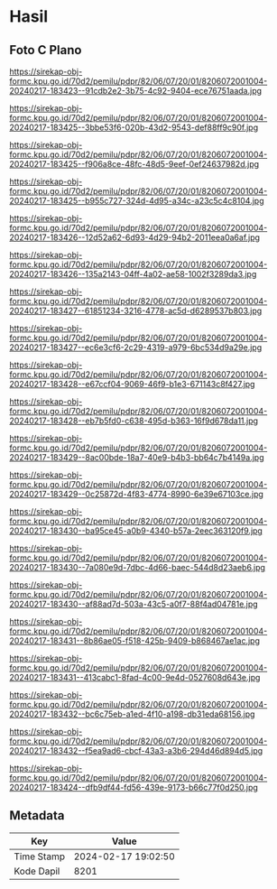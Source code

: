 # Hasil

## Foto C Plano

https://sirekap-obj-formc.kpu.go.id/70d2/pemilu/pdpr/82/06/07/20/01/8206072001004-20240217-183423--91cdb2e2-3b75-4c92-9404-ece76751aada.jpg

https://sirekap-obj-formc.kpu.go.id/70d2/pemilu/pdpr/82/06/07/20/01/8206072001004-20240217-183425--3bbe53f6-020b-43d2-9543-def88ff9c90f.jpg

https://sirekap-obj-formc.kpu.go.id/70d2/pemilu/pdpr/82/06/07/20/01/8206072001004-20240217-183425--f906a8ce-48fc-48d5-9eef-0ef24637982d.jpg

https://sirekap-obj-formc.kpu.go.id/70d2/pemilu/pdpr/82/06/07/20/01/8206072001004-20240217-183425--b955c727-324d-4d95-a34c-a23c5c4c8104.jpg

https://sirekap-obj-formc.kpu.go.id/70d2/pemilu/pdpr/82/06/07/20/01/8206072001004-20240217-183426--12d52a62-6d93-4d29-94b2-2011eea0a6af.jpg

https://sirekap-obj-formc.kpu.go.id/70d2/pemilu/pdpr/82/06/07/20/01/8206072001004-20240217-183426--135a2143-04ff-4a02-ae58-1002f3289da3.jpg

https://sirekap-obj-formc.kpu.go.id/70d2/pemilu/pdpr/82/06/07/20/01/8206072001004-20240217-183427--61851234-3216-4778-ac5d-d6289537b803.jpg

https://sirekap-obj-formc.kpu.go.id/70d2/pemilu/pdpr/82/06/07/20/01/8206072001004-20240217-183427--ec6e3cf6-2c29-4319-a979-6bc534d9a29e.jpg

https://sirekap-obj-formc.kpu.go.id/70d2/pemilu/pdpr/82/06/07/20/01/8206072001004-20240217-183428--e67ccf04-9069-46f9-b1e3-671143c8f427.jpg

https://sirekap-obj-formc.kpu.go.id/70d2/pemilu/pdpr/82/06/07/20/01/8206072001004-20240217-183428--eb7b5fd0-c638-495d-b363-16f9d678da11.jpg

https://sirekap-obj-formc.kpu.go.id/70d2/pemilu/pdpr/82/06/07/20/01/8206072001004-20240217-183429--8ac00bde-18a7-40e9-b4b3-bb64c7b4149a.jpg

https://sirekap-obj-formc.kpu.go.id/70d2/pemilu/pdpr/82/06/07/20/01/8206072001004-20240217-183429--0c25872d-4f83-4774-8990-6e39e67103ce.jpg

https://sirekap-obj-formc.kpu.go.id/70d2/pemilu/pdpr/82/06/07/20/01/8206072001004-20240217-183430--ba95ce45-a0b9-4340-b57a-2eec363120f9.jpg

https://sirekap-obj-formc.kpu.go.id/70d2/pemilu/pdpr/82/06/07/20/01/8206072001004-20240217-183430--7a080e9d-7dbc-4d66-baec-544d8d23aeb6.jpg

https://sirekap-obj-formc.kpu.go.id/70d2/pemilu/pdpr/82/06/07/20/01/8206072001004-20240217-183430--af88ad7d-503a-43c5-a0f7-88f4ad04781e.jpg

https://sirekap-obj-formc.kpu.go.id/70d2/pemilu/pdpr/82/06/07/20/01/8206072001004-20240217-183431--8b86ae05-f518-425b-9409-b868467ae1ac.jpg

https://sirekap-obj-formc.kpu.go.id/70d2/pemilu/pdpr/82/06/07/20/01/8206072001004-20240217-183431--413cabc1-8fad-4c00-9e4d-0527608d643e.jpg

https://sirekap-obj-formc.kpu.go.id/70d2/pemilu/pdpr/82/06/07/20/01/8206072001004-20240217-183432--bc6c75eb-a1ed-4f10-a198-db31eda68156.jpg

https://sirekap-obj-formc.kpu.go.id/70d2/pemilu/pdpr/82/06/07/20/01/8206072001004-20240217-183432--f5ea9ad6-cbcf-43a3-a3b6-294d46d894d5.jpg

https://sirekap-obj-formc.kpu.go.id/70d2/pemilu/pdpr/82/06/07/20/01/8206072001004-20240217-183424--dfb9df44-fd56-439e-9173-b66c77f0d250.jpg


## Metadata

| Key        | Value               |
| ---------- | ------------------- |
| Time Stamp | 2024-02-17 19:02:50 |
| Kode Dapil | 8201                |



